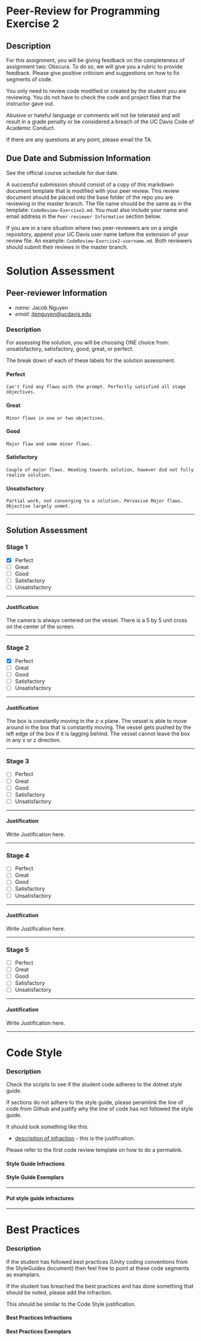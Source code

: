 # Peer-Review for Programming Exercise 2 #

## Description ##

For this assignment, you will be giving feedback on the completeness of assignment two: Obscura. To do so, we will give you a rubric to provide feedback. Please give positive criticism and suggestions on how to fix segments of code.

You only need to review code modified or created by the student you are reviewing. You do not have to check the code and project files that the instructor gave out.

Abusive or hateful language or comments will not be tolerated and will result in a grade penalty or be considered a breach of the UC Davis Code of Academic Conduct.

If there are any questions at any point, please email the TA.   

## Due Date and Submission Information
See the official course schedule for due date.

A successful submission should consist of a copy of this markdown document template that is modified with your peer review. This review document should be placed into the base folder of the repo you are reviewing in the master branch. The file name should be the same as in the template: `CodeReview-Exercise2.md`. You must also include your name and email address in the `Peer-reviewer Information` section below.

If you are in a rare situation where two peer-reviewers are on a single repository, append your UC Davis user name before the extension of your review file. An example: `CodeReview-Exercise2-username.md`. Both reviewers should submit their reviews in the master branch.  

# Solution Assessment #

## Peer-reviewer Information

* *name:* Jacob Nguyen 
* *email:* jtpnguyen@ucdavis.edu

### Description ###

For assessing the solution, you will be choosing ONE choice from: unsatisfactory, satisfactory, good, great, or perfect.

The break down of each of these labels for the solution assessment.

#### Perfect #### 
    Can't find any flaws with the prompt. Perfectly satisfied all stage objectives.

#### Great ####
    Minor flaws in one or two objectives. 

#### Good #####
    Major flaw and some minor flaws.

#### Satisfactory ####
    Couple of major flaws. Heading towards solution, however did not fully realize solution.

#### Unsatisfactory ####
    Partial work, not converging to a solution. Pervasive Major flaws. Objective largely unmet.


___

## Solution Assessment ##

### Stage 1 ###

- [x] Perfect
- [ ] Great
- [ ] Good
- [ ] Satisfactory
- [ ] Unsatisfactory

___
#### Justification ##### 
The camera is always centered on the vessel. There is a 5 by 5 unit cross on the center of the screen.

___
### Stage 2 ###

- [x] Perfect
- [ ] Great
- [ ] Good
- [ ] Satisfactory
- [ ] Unsatisfactory

___
#### Justification ##### 
The box is constantly moving in the z-x plane. The vessel is able to move around in the box that is constantly moving. The vessel gets pushed by the left edge of the box if it is lagging behind. The vessel cannot leave the box in any x or z direction.

___
### Stage 3 ###

- [ ] Perfect
- [ ] Great
- [ ] Good
- [ ] Satisfactory
- [ ] Unsatisfactory

___
#### Justification ##### 
Write Justification here.

___
### Stage 4 ###

- [ ] Perfect
- [ ] Great
- [ ] Good
- [ ] Satisfactory
- [ ] Unsatisfactory

___
#### Justification ##### 
Write Justification here.

___
### Stage 5 ###

- [ ] Perfect
- [ ] Great
- [ ] Good
- [ ] Satisfactory
- [ ] Unsatisfactory

___
#### Justification ##### 
Write Justification here.
___
# Code Style #


### Description ###
Check the scripts to see if the student code adheres to the dotnet style guide.

If sections do not adhere to the style guide, please peramlink the line of code from Github and justify why the line of code has not followed the style guide.

It should look something like this:

* [description of infraction](https://github.com/dr-jam/ECS189L) - this is the justification.

Please refer to the first code review template on how to do a permalink.


#### Style Guide Infractions ####

#### Style Guide Exemplars ####

___
#### Put style guide infractures ####

___

# Best Practices #

### Description ###

If the student has followed best practices (Unity coding conventions from the StyleGuides document) then feel free to point at these code segments as examplars. 

If the student has breached the best practices and has done something that should be noted, please add the infraction.


This should be similar to the Code Style justification.

#### Best Practices Infractions ####

#### Best Practices Exemplars ####
